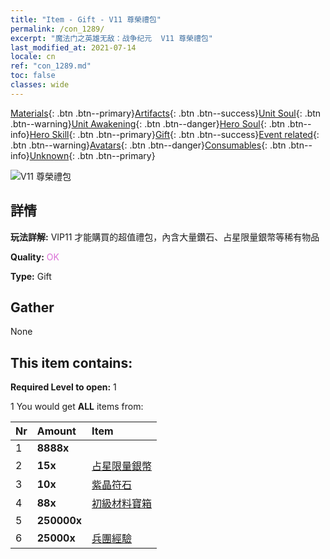 ```yaml
---
title: "Item - Gift - V11 尊榮禮包"
permalink: /con_1289/
excerpt: "魔法门之英雄无敌：战争纪元  V11 尊榮禮包"
last_modified_at: 2021-07-14
locale: cn
ref: "con_1289.md"
toc: false
classes: wide
---
```

 [Materials](/ItemsCN/){: .btn .btn--primary}[Artifacts](/ItemsCN/Artifacts/){: .btn .btn--success}[Unit Soul](/ItemsCN/UnitSoul/){: .btn .btn--warning}[Unit Awakening](/ItemsCN/UnitAwakening/){: .btn .btn--danger}[Hero Soul](/ItemsCN/HeroSoul/){: .btn .btn--info}[Hero Skill](/ItemsCN/HeroSkill/){: .btn .btn--primary}[Gift](/ItemsCN/Gift/){: .btn .btn--success}[Event related](/ItemsCN/Events/){: .btn .btn--warning}[Avatars](/ItemsCN/Avatars/){: .btn .btn--danger}[Consumables](/ItemsCN/Consumables/){: .btn .btn--info}[Unknown](/ItemsCN/Unknown/){: .btn .btn--primary}

 ![V11 尊榮禮包](/images/t/i_905011.png)

## 詳情
 **玩法詳解:** VIP11 才能購買的超值禮包，內含大量鑽石、占星限量銀幣等稀有物品

 **Quality:** <span style="color: #DA70D6">OK</span>

 **Type:** Gift

## Gather

  None

## This item contains:

 **Required Level to open:** 1

 1 You would get **ALL** items  from:

  | Nr | Amount |     Item    |
  |:---|:-------|:------------|
  | 1 |  **8888x** | <i class="fas fa-gem"/> |  | 
  | 2 |  **15x** | [占星限量銀幣](/cn/Items/con_969/) |  | 
  | 3 |  **10x** | [紫晶符石](/cn/Items/con_720/) |  | 
  | 4 |  **88x** | [初級材料寶箱](/cn/Items/con_756/) |  | 
  | 5 |  **250000x** | <i class="fas fa-coins"/> |  | 
  | 6 |  **25000x** | [兵團經驗](/cn/Items/con_902/) |  | 
